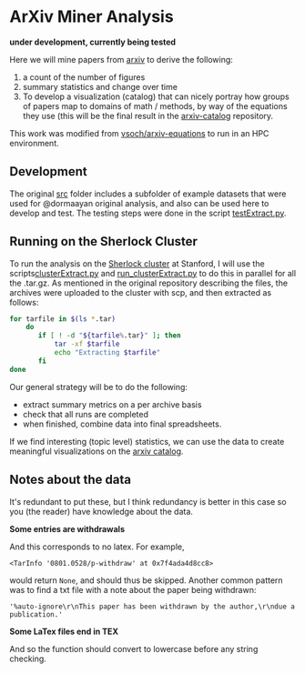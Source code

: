 # ArXiv Miner Analysis

**under development, currently being tested**

Here we will mine papers from [arxiv](https://arxiv.org/help/bulk_data) to derive the following:

 1. a count of the number of figures
 2. summary statistics and change over time
 3. To develop a visualization (catalog) that can nicely portray how groups of papers map to domains of math / methods, by way of the equations they use (this will be the final result in the [arxiv-catalog](https://www.github.com/vsoch/arxiv-catalog) repository.
 
This work was modified from [vsoch/arxiv-equations](https://www.github.com/vsoch/arxiv-equations) to run
in an HPC environment.

## Development

The original [src](../src) folder includes a subfolder of example datasets that were used 
for @dormaayan original analysis, and also can be used here to develop and test. The
testing steps were done in the script [testExtract.py](testExtract.py).

## Running on the Sherlock Cluster

To run the analysis on the [Sherlock cluster](https://www.sherlock.stanford.edu/) at Stanford, I 
will use the scripts[clusterExtract.py](clusterExtract.py) and [run_clusterExtract.py](run_clusterExtract.py) 
to do this in parallel for all the .tar.gz. As mentioned in the original repository describing the files,
the archives were uploaded to the cluster with scp, and then extracted as follows:

```bash
for tarfile in $(ls *.tar)
    do
       if [ ! -d "${tarfile%.tar}" ]; then
           tar -xf $tarfile
           echo "Extracting $tarfile"
       fi
done
```

Our general strategy will be to do the following:

 - extract summary metrics on a per archive basis
 - check that all runs are completed
 - when finished, combine data into final spreadsheets.

If we find interesting (topic level) statistics, we can use the data to create meaningful
visualizations on the [arxiv catalog](https://vsoch.github.io/arxiv-catalog/). 
 

## Notes about the data

It's redundant to put these, but I think redundancy is better in this case so you (the reader)
have knowledge about the data.

**Some entries are withdrawals**

And this corresponds to no latex. For example,

```
<TarInfo '0801.0528/p-withdraw' at 0x7f4ada4d8cc8>
```
would return `None`, and should thus be skipped. Another common pattern 
was to find a txt file with a note about the paper being withdrawn:

```
'%auto-ignore\r\nThis paper has been withdrawn by the author,\r\ndue a publication.'
```

**Some LaTex files end in TEX**

And so the function should convert to lowercase before any string checking.
